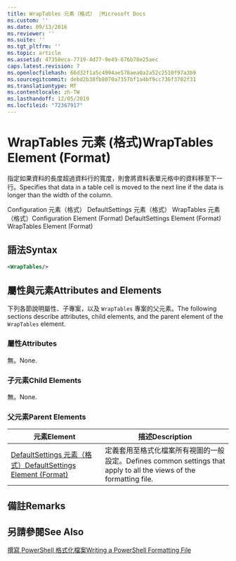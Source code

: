 ```yaml
---
title: WrapTables 元素（格式） |Microsoft Docs
ms.custom: ''
ms.date: 09/13/2016
ms.reviewer: ''
ms.suite: ''
ms.tgt_pltfrm: ''
ms.topic: article
ms.assetid: 47358eca-7719-4d77-9e49-676b78e25aec
caps.latest.revision: 7
ms.openlocfilehash: 66d32f1a5c4994ae578aea0a2a52c2510f97a3b9
ms.sourcegitcommit: debd2b38fb8070a7357bf1a4bf9cc736f3702f31
ms.translationtype: MT
ms.contentlocale: zh-TW
ms.lasthandoff: 12/05/2019
ms.locfileid: "72367917"
---
```

# <a name="wraptables-element-format"></a><span data-ttu-id="318b3-102">WrapTables 元素 (格式)</span><span class="sxs-lookup"><span data-stu-id="318b3-102">WrapTables Element (Format)</span></span>

<span data-ttu-id="318b3-103">指定如果資料的長度超過資料行的寬度，則會將資料表單元格中的資料移至下一行。</span><span class="sxs-lookup"><span data-stu-id="318b3-103">Specifies that data in a table cell is moved to the next line if the data is longer than the width of the column.</span></span>

<span data-ttu-id="318b3-104">Configuration 元素（格式） DefaultSettings 元素（格式） WrapTables 元素（格式）</span><span class="sxs-lookup"><span data-stu-id="318b3-104">Configuration Element (Format) DefaultSettings Element (Format) WrapTables Element (Format)</span></span>

## <a name="syntax"></a><span data-ttu-id="318b3-105">語法</span><span class="sxs-lookup"><span data-stu-id="318b3-105">Syntax</span></span>

```xml
<WrapTables/>
```

## <a name="attributes-and-elements"></a><span data-ttu-id="318b3-106">屬性與元素</span><span class="sxs-lookup"><span data-stu-id="318b3-106">Attributes and Elements</span></span>

<span data-ttu-id="318b3-107">下列各節說明屬性、子專案，以及 `WrapTables` 專案的父元素。</span><span class="sxs-lookup"><span data-stu-id="318b3-107">The following sections describe attributes, child elements, and the parent element of the `WrapTables` element.</span></span>

### <a name="attributes"></a><span data-ttu-id="318b3-108">屬性</span><span class="sxs-lookup"><span data-stu-id="318b3-108">Attributes</span></span>

<span data-ttu-id="318b3-109">無。</span><span class="sxs-lookup"><span data-stu-id="318b3-109">None.</span></span>

### <a name="child-elements"></a><span data-ttu-id="318b3-110">子元素</span><span class="sxs-lookup"><span data-stu-id="318b3-110">Child Elements</span></span>

<span data-ttu-id="318b3-111">無。</span><span class="sxs-lookup"><span data-stu-id="318b3-111">None.</span></span>

### <a name="parent-elements"></a><span data-ttu-id="318b3-112">父元素</span><span class="sxs-lookup"><span data-stu-id="318b3-112">Parent Elements</span></span>

|<span data-ttu-id="318b3-113">元素</span><span class="sxs-lookup"><span data-stu-id="318b3-113">Element</span></span>|<span data-ttu-id="318b3-114">描述</span><span class="sxs-lookup"><span data-stu-id="318b3-114">Description</span></span>|
|-------------|-----------------|
|[<span data-ttu-id="318b3-115">DefaultSettings 元素（格式）</span><span class="sxs-lookup"><span data-stu-id="318b3-115">DefaultSettings Element (Format)</span></span>](./defaultsettings-element-format.md)|<span data-ttu-id="318b3-116">定義套用至格式化檔案所有視圖的一般設定。</span><span class="sxs-lookup"><span data-stu-id="318b3-116">Defines common settings that apply to all the views of the formatting file.</span></span>|

## <a name="remarks"></a><span data-ttu-id="318b3-117">備註</span><span class="sxs-lookup"><span data-stu-id="318b3-117">Remarks</span></span>

## <a name="see-also"></a><span data-ttu-id="318b3-118">另請參閱</span><span class="sxs-lookup"><span data-stu-id="318b3-118">See Also</span></span>

[<span data-ttu-id="318b3-119">撰寫 PowerShell 格式化檔案</span><span class="sxs-lookup"><span data-stu-id="318b3-119">Writing a PowerShell Formatting File</span></span>](./writing-a-powershell-formatting-file.md)
